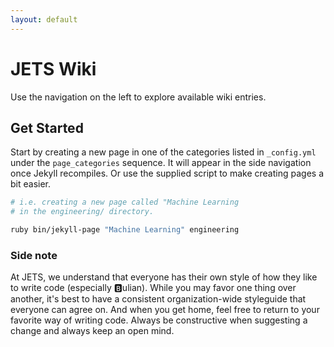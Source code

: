 ```yaml
---
layout: default
---
```


# JETS Wiki

Use the navigation on the left to explore available wiki entries.

## Get Started

Start by creating a new page in one of the categories
listed in `_config.yml` under the `page_categories`
sequence. It will appear in the side navigation once Jekyll
recompiles. Or use the supplied script to make creating
pages a bit easier.

```bash
# i.e. creating a new page called "Machine Learning
# in the engineering/ directory.

ruby bin/jekyll-page "Machine Learning" engineering
```

### Side note

At JETS, we understand that everyone has their own style of
how they like to write code (especially 🅱️ulian). While
you may favor one thing over another, it's best to have a
consistent organization-wide styleguide that everyone can
agree on. And when you get home, feel free to return to
your favorite way of writing code. Always be constructive
when suggesting a change and always keep an open mind.
